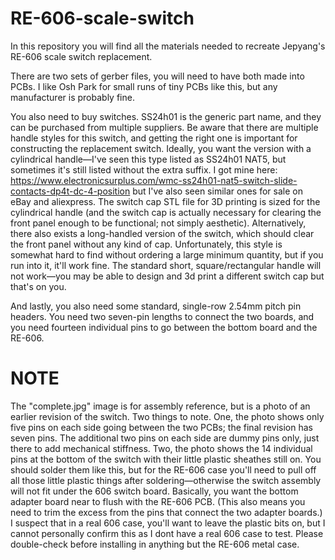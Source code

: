 # RE-606-scale-switch

In this repository you will find all the materials needed to recreate Jepyang's RE-606 scale switch replacement.

There are two sets of gerber files, you will need to have both made into PCBs. I like Osh Park for small runs of tiny PCBs like this, but any manufacturer is probably fine.

You also need to buy switches. SS24h01 is the generic part name, and they can be purchased from multiple suppliers. Be aware that there are multiple handle styles for this switch, and getting the right one is important for constructing the replacement switch. Ideally, you want the version with a cylindrical handle—I've seen this type listed as SS24h01 NAT5, but sometimes it's still listed without the extra suffix. I got mine here: https://www.electronicsurplus.com/wmc-ss24h01-nat5-switch-slide-contacts-dp4t-dc-4-position but I've also seen similar ones for sale on eBay and aliexpress. The switch cap STL file for 3D printing is sized for the cylindrical handle (and the switch cap is actually necessary for clearing the front panel enough to be functional; not simply aesthetic). Alternatively, there also exists a long-handled version of the switch, which should clear the front panel without any kind of cap. Unfortunately, this style is somewhat hard to find without ordering a large minimum quantity, but if you run into it, it'll work fine. The standard short, square/rectangular handle will not work—you may be able to design and 3d print a different switch cap but that's on you.

And lastly, you also need some standard, single-row 2.54mm pitch pin headers. You need two seven-pin lengths to connect the two boards, and you need fourteen individual pins to go between the bottom board and the RE-606.

# NOTE
The "complete.jpg" image is for assembly reference, but is a photo of an earlier revision of the switch. Two things to note.
One, the photo shows only five pins on each side going between the two PCBs; the final revision has seven pins. The additional two pins on each side are dummy pins only, just there to add mechanical stiffness.
Two, the photo shows the 14 individual pins at the bottom of the switch with their little plastic sheathes still on. You should solder them like this, but for the RE-606 case you'll need to pull off all those little plastic things after soldering—otherwise the switch assembly will not fit under the 606 switch board. Basically, you want the bottom adapter board near to flush with the RE-606 PCB. (This also means you need to trim the excess from the pins that connect the two adapter boards.) I suspect that in a real 606 case, you'll want to leave the plastic bits on, but I cannot personally confirm this as I dont have a real 606 case to test. Please double-check before installing in anything but the RE-606 metal case.
